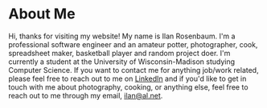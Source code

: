 # About Me

Hi, thanks for visiting my website! My name is Ilan Rosenbaum. I'm a professional software engineer and an amateur potter, photographer, cook, spreadsheet maker, basketball player and random project doer. I'm currently a student at the University of Wisconsin-Madison studying Computer Science. If you want to contact me for anything job/work related, please feel free to reach out to me on [LinkedIn](https://www.linkedin.com/in/ilan-rosenbaum-a96079191/) and if you'd like to get in touch with me about photography, cooking, or anything else, feel free to reach out to me through my email, [ilan@al.net](mailto:ilan@al.net).
